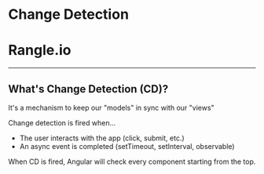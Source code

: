 # Change Detection

# Rangle.io

---

## What's Change Detection (CD)?

It's a mechanism to keep our "models" in sync with our "views"

Change detection is fired when...

- The user interacts with the app (click, submit, etc.)
- An async event is completed (setTimeout, setInterval, observable)

When CD is fired, Angular will check every component starting from the top.


